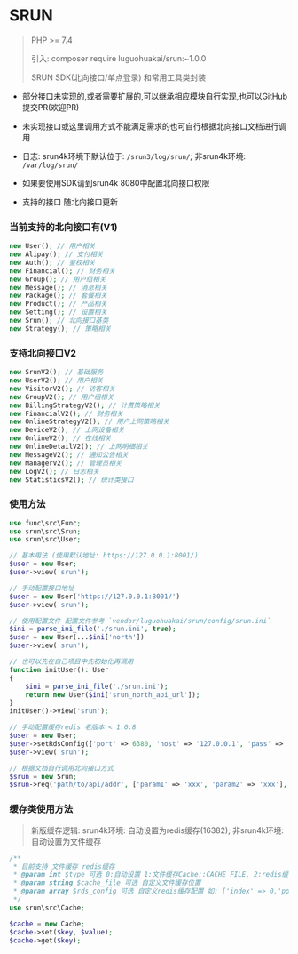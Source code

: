 # SRUN

> PHP >= 7.4
>
> 引入: composer require luguohuakai/srun:~1.0.0
>
> SRUN SDK(北向接口/单点登录) 和常用工具类封装

* 部分接口未实现的,或者需要扩展的,可以继承相应模块自行实现,也可以GitHub提交PR(欢迎PR)
* 未实现接口或这里调用方式不能满足需求的也可自行根据北向接口文档进行调用
* 日志: srun4k环境下默认位于: `/srun3/log/srun/`; 非srun4k环境: `/var/log/srun/`


* 如果要使用SDK请到srun4k 8080中配置北向接口权限
* 支持的接口 随北向接口更新

### 当前支持的北向接口有(V1)

```php
new User(); // 用户相关
new Alipay(); // 支付相关
new Auth(); // 鉴权相关
new Financial(); // 财务相关
new Group(); // 用户组相关
new Message(); // 消息相关
new Package(); // 套餐相关
new Product(); // 产品相关
new Setting(); // 设置相关
new Srun(); // 北向接口基类
new Strategy(); // 策略相关
```

### 支持北向接口V2

```php
new SrunV2(); // 基础服务
new UserV2(); // 用户相关
new VisitorV2(); // 访客相关
new GroupV2(); // 用户组相关
new BillingStrategyV2(); // 计费策略相关
new FinancialV2(); // 财务相关
new OnlineStrategyV2(); // 用户上网策略相关
new DeviceV2(); // 上网设备相关
new OnlineV2(); // 在线相关
new OnlineDetailV2(); // 上网明细相关
new MessageV2(); // 通知公告相关
new ManagerV2(); // 管理员相关
new LogV2(); // 日志相关
new StatisticsV2(); // 统计类接口
```

### 使用方法

```php
use func\src\Func;
use srun\src\Srun;
use srun\src\User;

// 基本用法 (使用默认地址: https://127.0.0.1:8001/)
$user = new User;
$user->view('srun');

// 手动配置接口地址
$user = new User('https://127.0.0.1:8001/')
$user->view('srun');

// 使用配置文件 配置文件参考 `vendor/luguohuakai/srun/config/srun.ini`
$ini = parse_ini_file('./srun.ini', true);
$user = new User(...$ini['north'])
$user->view('srun');

// 也可以先在自己项目中先初始化再调用
function initUser(): User
{
    $ini = parse_ini_file('./srun.ini');
    return new User($ini['srun_north_api_url']);
}
initUser()->view('srun');

// 手动配置缓存redis 老版本 < 1.0.8
$user = new User;
$user->setRdsConfig(['port' => 6380, 'host' => '127.0.0.1', 'pass' => 'xxx']);
$user->view('srun');

// 根据文档自行调用北向接口方式
$srun = new Srun;
$srun->req('path/to/api/addr', ['param1' => 'xxx', 'param2' => 'xxx'], 'post');

```

### 缓存类使用方法

> 新版缓存逻辑: srun4k环境: 自动设置为redis缓存(16382); 非srun4k环境: 自动设置为文件缓存

```php
/**
 * 目前支持 文件缓存 redis缓存
 * @param int $type 可选 0:自动设置 1:文件缓存Cache::CACHE_FILE, 2:redis缓存Cache::CACHE_REDIS
 * @param string $cache_file 可选 自定义文件缓存位置
 * @param array $rds_config 可选 自定义redis缓存配置 如: ['index' => 0,'port' => 6379,'host' => '127.0.0.1','pass' => null]
 */
use srun\src\Cache;

$cache = new Cache;
$cache->set($key, $value);
$cache->get($key);

```
